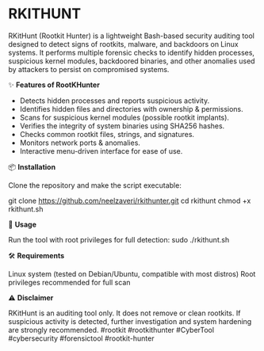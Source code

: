 # RKITHUNT
RKitHunt (Rootkit Hunter) is a lightweight Bash-based security auditing tool designed to detect signs of rootkits, malware, and backdoors on Linux systems.  It performs multiple forensic checks to identify hidden processes, suspicious kernel modules, backdoored binaries, and other anomalies used by attackers to persist on compromised systems.

✨ **Features of RootKHunter**

- Detects hidden processes and reports suspicious activity.
- Identifies hidden files and directories with ownership & permissions.
- Scans for suspicious kernel modules (possible rootkit implants).
- Verifies the integrity of system binaries using SHA256 hashes.
- Checks common rootkit files, strings, and signatures.
- Monitors network ports & anomalies.
- Interactive menu-driven interface for ease of use.

📦 **Installation**

Clone the repository and make the script executable:

git clone https://github.com/neelzaveri/rkithunter.git
cd rkithunt
chmod +x rkithunt.sh

🚀 **Usage**

Run the tool with root privileges for full detection:
sudo ./rkithunt.sh

🛠️ **Requirements**

Linux system (tested on Debian/Ubuntu, compatible with most distros)
Root privileges recommended for full scan

⚠️ **Disclaimer**

RKitHunt is an auditing tool only. It does not remove or clean rootkits. If suspicious activity is detected, further investigation and system hardening are strongly recommended.
#rootkit #rootkithunter #CyberTool #cybersecurity #forensictool #rootkit-hunter
